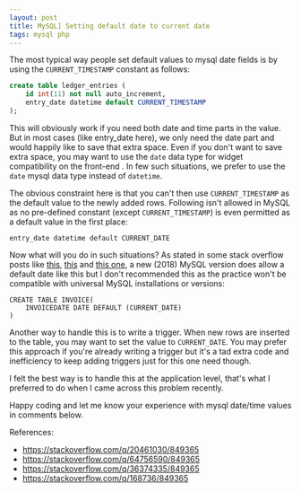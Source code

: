 ```yaml
---
layout: post
title: MySQL] Setting default date to current date
tags: mysql php
---
```


The most typical way people set default values to mysql date fields is by using the `CURRENT_TIMESTAMP` constant as follows:

```sql
create table ledger_entries (
	id int(11) not null auto_increment,
	entry_date datetime default CURRENT_TIMESTAMP
);
```

This will obviously work if you need both date and time parts in the value. But in most cases (like entry_date here), we only need the date part and would happily like to save that extra space. Even if you don't want to save extra space, you may want to use the `date` data type for widget compatibility on the front-end . In few such situations, we prefer to use the `date` mysql data type instead of `datetime`.

The obvious constraint here is that you can't then use `CURRENT_TIMESTAMP` as the default value to the newly added rows. Following isn't allowed in MySQL as no pre-defined constant (except `CURRENT_TIMESTAMP`) is even permitted as a default value in the first place:

	entry_date datetime default CURRENT_DATE


Now what will you do in such situations? As stated in some stack overflow posts like [this](https://stackoverflow.com/q/20461030/849365), [this](https://stackoverflow.com/q/64756590/849365) and [this one](https://stackoverflow.com/q/36374335/849365), a new (2018) MySQL version does allow a default date like this but I don't recommended this as the practice won't be compatible with universal MySQL installations or versions:

	CREATE TABLE INVOICE(
		INVOICEDATE DATE DEFAULT (CURRENT_DATE)
	)

Another way to handle this is to write a trigger. When new rows are inserted to the table, you may want to set the value to `CURRENT_DATE`. You may prefer this approach if you're already writing a trigger but it's a tad extra code and inefficiency to keep adding triggers just for this one need though.

I felt the best way is to handle this at the application level, that's what I preferred to do when I came across this problem recently.

Happy coding and let me know your experience with mysql date/time values in comments below.

References:

- <https://stackoverflow.com/q/20461030/849365>
- <https://stackoverflow.com/q/64756590/849365>
- <https://stackoverflow.com/q/36374335/849365>
- <https://stackoverflow.com/q/168736/849365>
